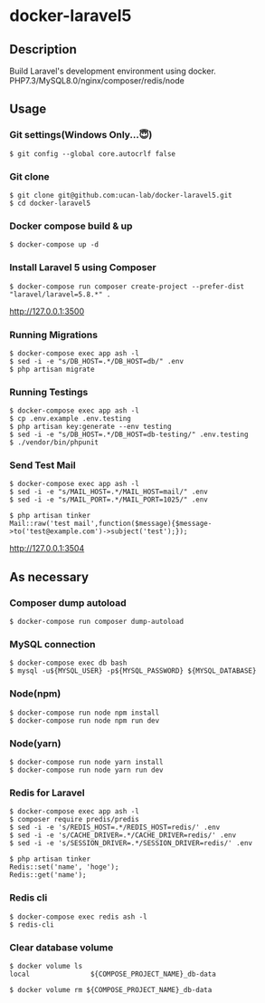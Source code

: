 # docker-laravel5

## Description

Build Laravel's development environment using docker.  
PHP7.3/MySQL8.0/nginx/composer/redis/node

## Usage

### Git settings(Windows Only...😇)

```
$ git config --global core.autocrlf false
```

### Git clone

```
$ git clone git@github.com:ucan-lab/docker-laravel5.git
$ cd docker-laravel5
```

### Docker compose build & up

```
$ docker-compose up -d
```

### Install Laravel 5 using Composer

```
$ docker-compose run composer create-project --prefer-dist "laravel/laravel=5.8.*" .
```

http://127.0.0.1:3500

### Running Migrations

```
$ docker-compose exec app ash -l
$ sed -i -e "s/DB_HOST=.*/DB_HOST=db/" .env
$ php artisan migrate
```

### Running Testings

```
$ docker-compose exec app ash -l
$ cp .env.example .env.testing
$ php artisan key:generate --env testing
$ sed -i -e "s/DB_HOST=.*/DB_HOST=db-testing/" .env.testing
$ ./vendor/bin/phpunit
```

### Send Test Mail

```
$ docker-compose exec app ash -l
$ sed -i -e "s/MAIL_HOST=.*/MAIL_HOST=mail/" .env
$ sed -i -e "s/MAIL_PORT=.*/MAIL_PORT=1025/" .env

$ php artisan tinker
Mail::raw('test mail',function($message){$message->to('test@example.com')->subject('test');});
```

http://127.0.0.1:3504

## As necessary

### Composer dump autoload

```
$ docker-compose run composer dump-autoload
```

### MySQL connection

```
$ docker-compose exec db bash
$ mysql -u${MYSQL_USER} -p${MYSQL_PASSWORD} ${MYSQL_DATABASE}
```

### Node(npm)

```
$ docker-compose run node npm install
$ docker-compose run node npm run dev
```

### Node(yarn)

```
$ docker-compose run node yarn install
$ docker-compose run node yarn run dev
```

### Redis for Laravel

```
$ docker-compose exec app ash -l
$ composer require predis/predis
$ sed -i -e 's/REDIS_HOST=.*/REDIS_HOST=redis/' .env
$ sed -i -e 's/CACHE_DRIVER=.*/CACHE_DRIVER=redis/' .env
$ sed -i -e 's/SESSION_DRIVER=.*/SESSION_DRIVER=redis/' .env

$ php artisan tinker
Redis::set('name', 'hoge');
Redis::get('name');
```

### Redis cli

```
$ docker-compose exec redis ash -l
$ redis-cli
```

### Clear database volume

```
$ docker volume ls
local               ${COMPOSE_PROJECT_NAME}_db-data

$ docker volume rm ${COMPOSE_PROJECT_NAME}_db-data
```
